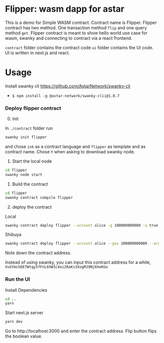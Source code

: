 # Flipper: wasm dapp for astar

This is a demo for Simple WASM contract. Contract name is Flipper. Flipper contract has two method. One transaction method `flip` and one query method `get`. Flipper contract is meant to show hello world use case for wasm, swanky and connecting to contract via a react frontend.

`contract` folder contains the contract code `ui` folder contains the UI code. UI is written in next.js and react.
<!-- 
# Requirements

- node.js
- swanky cli https://github.com/AstarNetwork/swanky-cli
-->
# Usage

Install swanky cli https://github.com/AstarNetwork/swanky-cli
- `$ npm install -g @astar-network/swanky-clii@1.0.7`

### Deploy flipper contract

0. Init

In `./contract` folder run
```bash
swanky init flipper
```
and chose `ink` as a contract language and `flipper` as template and as contract name. Chose `Y` when asking to download swanky node.

1. Start the local node

```bash
cd flipper
swanky node start
```

1. Build the contract

```bash
cd flipper
swanky contract compile flipper
```

2. deploy the contract

Local
```bash
swanky contract deploy flipper --account alice -g 100000000000 -a true
```

Shibuya
```bash
swanky contract deploy flipper --account alice --gas 100000000000 --args true --network shibuya
```
Note down the contract address.

Instead of using swanky, you can input this contract address for a while,
`XvGYmchDETWtqy5fFnL6hW3c4oi2RaKs3XogMJ9Nj6heKGo`


### Run the UI

Install Dependencies

```bash
cd ..
yarn
```

Start next.js server

```bash
yarn dev
```

Go to http://localhost:3000 and enter the contract address. Flip button flips the boolean value.
